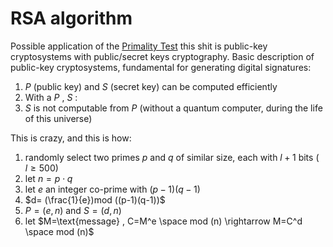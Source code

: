
# RSA algorithm

Possible application of the [Primality Test](Primality%20Test.md) this shit is public-key cryptosystems with public/secret keys cryptography. Basic description of public-key cryptosystems, fundamental for generating digital signatures:  

1. $P$ (public key) and $S$ (secret key) can be computed efficiently
2. With a $P$ , $S$ :
3. $S$ is not computable from $P$ (without a quantum computer, during the life of this universe) 

This is crazy, and this is how:

1. randomly select two primes $p$ and $q$ of similar size, each with $l+1$ bits ( $l \ge 500$)
2. let $n=p \cdot q$ 
3. let $e$ an integer co-prime with $(p-1)(q-1)$ 
4. $d= (\frac{1}{e})mod ((p-1)(q-1))$ 
5. $P=(e,n)$ and $S=(d,n)$  
6. let $M=\text{message} , C=M^e \space mod (n) \rightarrow M=C^d \space mod (n)$ 
